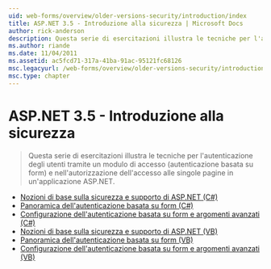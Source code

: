 ```yaml
---
uid: web-forms/overview/older-versions-security/introduction/index
title: ASP.NET 3.5 - Introduzione alla sicurezza | Microsoft Docs
author: rick-anderson
description: Questa serie di esercitazioni illustra le tecniche per l'autenticazione degli utenti tramite un modulo di accesso (autenticazione basata su form) e autorizzare l'accesso alle singole pagine...
ms.author: riande
ms.date: 11/04/2011
ms.assetid: ac5fcd71-317a-41ba-91ac-95121fc68126
msc.legacyurl: /web-forms/overview/older-versions-security/introduction
msc.type: chapter
---
```

<a name="aspnet-35---introduction-to-security"></a>ASP.NET 3.5 - Introduzione alla sicurezza
====================
> Questa serie di esercitazioni illustra le tecniche per l'autenticazione degli utenti tramite un modulo di accesso (autenticazione basata su form) e nell'autorizzazione dell'accesso alle singole pagine in un'applicazione ASP.NET.


- [Nozioni di base sulla sicurezza e supporto di ASP.NET (C#)](security-basics-and-asp-net-support-cs.md)
- [Panoramica dell'autenticazione basata su form (C#)](an-overview-of-forms-authentication-cs.md)
- [Configurazione dell'autenticazione basata su form e argomenti avanzati (C#)](forms-authentication-configuration-and-advanced-topics-cs.md)
- [Nozioni di base sulla sicurezza e supporto di ASP.NET (VB)](security-basics-and-asp-net-support-vb.md)
- [Panoramica dell'autenticazione basata su form (VB)](an-overview-of-forms-authentication-vb.md)
- [Configurazione dell'autenticazione basata su form e argomenti avanzati (VB)](forms-authentication-configuration-and-advanced-topics-vb.md)
